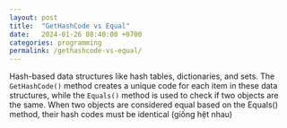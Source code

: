 ```yaml
---
layout: post
title:  "GetHashCode vs Equal"
date:   2024-01-26 08:40:00 +0700
categories: programming
permalink: /gethashcode-vs-equal/
---
```

Hash-based data structures like hash tables, dictionaries, and sets. The `GetHashCode()` method creates a unique code for each item in these data structures, while the `Equals()` method is used to check if two objects are the same. When two objects are considered equal based on the Equals() method, their hash codes must be identical (giống hệt nhau)
